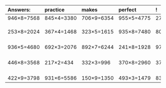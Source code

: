 | Answers: | practice | makes | perfect | ! |
| :--- | :--- | :--- | :--- | :--- |
| 946×8=7568 | 845×4=3380 | 706×9=6354 | 955×5=4775 | 279×8=2232 | 
|   |   |   |   |   | 
|   |   |   |   |   | 
|   |   |   |   |   | 
| 253×8=2024 | 367×4=1468 | 323×5=1615 | 935×8=7480 | 801×9=7209 | 
|   |   |   |   |   | 
|   |   |   |   |   | 
|   |   |   |   |   | 
|   |   |   |   |   | 
| 936×5=4680 | 692×3=2076 | 892×7=6244 | 241×8=1928 | 977×4=3908 | 
|   |   |   |   |   | 
|   |   |   |   |   | 
|   |   |   |   |   | 
|   |   |   |   |   | 
| 446×8=3568 | 217×2=434 | 332×3=996 | 370×8=2960 | 376×4=1504 | 
|   |   |   |   |   | 
|   |   |   |   |   | 
|   |   |   |   |   | 
|   |   |   |   |   | 
| 422×9=3798 | 931×6=5586 | 150×9=1350 | 493×3=1479 | 839×7=5873 | 
